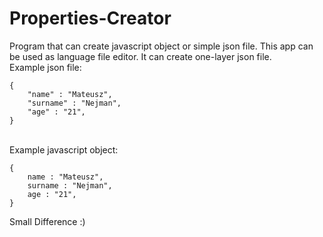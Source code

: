 # Properties-Creator
Program that can create javascript object or simple json file. This app can be used as language file editor. It can create one-layer json file.
<br>Example json file:
```
{
    "name" : "Mateusz",
    "surname" : "Nejman",
    "age" : "21",
}
```
<br>Example javascript object:
```
{
    name : "Mateusz",
    surname : "Nejman",
    age : "21",
}

```
Small Difference :)
